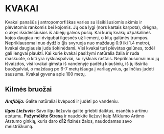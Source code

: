 # KVAKAI

Kvakai panašūs į antropomorfiškas varles su išsikišusiomis akimis ir plėvėtomis rankomis bei kojomis. Jų oda lygi (nors kartais karpota), drėgna, o akys išsidėsčiusios iš abiejų galvos pusių. Kai kurių kvakų užpakalinės kojos daugiau nei dvigubai ilgesnės už liemenį, o kitų galūnės trumpos. Nepriklausomai nuo dydžio (jis svyruoja nuo maždaug 0.9 iki 1.4 metro), kvakai daugiausia juda šokinėdami. Visi kvakai turi plėvėtas galūnes, todėl gali lengvai plaukti. Kai kurie kvakai pasižymi natūralia žalia ir ruda maskuote, o kiti yra ryškiaspalviai, su ryškiais raštais. Nepriklausomai nuo jų išvaizdos, visi kvakai gimsta iš vandenyje padėtų kiaušinių, iš jų išsirita buožgalviai, o maždaug po 6-7 metų išauga į varliagyvius, galinčius judėti sausuma. Kvakai gyvena apie 100 metų.

## Kilmės bruožai

***Amfibija:*** Galite natūraliai kvėpuoti ir judėti po vandeniu.

***Ilgas Liežuvis:*** Savo ilgu liežuviu galite griebti daiktus, esančius artimu atstumu. **Pažymėkite Stresą** ir naudokite liežuvį kaip Miklumo Artimo Atstumo ginklą, kuris daro **d12** fizinės žalos, naudodamas savo meistriškumą.
